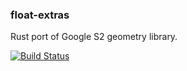 ### float-extras

Rust port of Google S2 geometry library.

[![Build Status](https://travis-ci.org/yjh0502/float_extras.svg?branch=master)](https://travis-ci.org/yjh0502/rust-s2)
